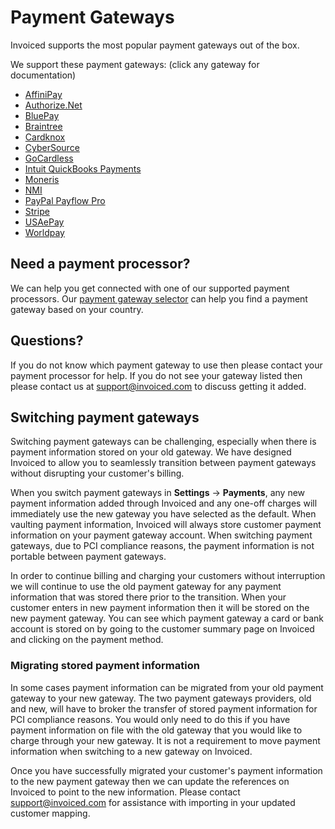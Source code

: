# Payment Gateways

Invoiced supports the most popular payment gateways out of the box.

We support these payment gateways: (click any gateway for documentation)

- [AffiniPay](/resources/docs/integrations/affinipay)
- [Authorize.Net](/resources/docs/integrations/authorizenet)
- [BluePay](/resources/docs/integrations/bluepay)
- [Braintree](/resources/docs/integrations/braintree)
- [Cardknox](/resources/docs/integrations/cardknox)
- [CyberSource](/resources/docs/integrations/cybersource)
- [GoCardless](/resources/docs/integrations/gocardless)
- [Intuit QuickBooks Payments](/resources/docs/integrations/intuit-payments)
- [Moneris](/resources/docs/integrations/moneris)
- [NMI](/resources/docs/integrations/nmi)
- [PayPal Payflow Pro](/resources/docs/integrations/paypal-payflow-pro)
- [Stripe](/resources/docs/integrations/stripe)
- [USAePay](/resources/docs/integrations/usaepay)
- [Worldpay](/resources/docs/integrations/worldpay)

## Need a payment processor?

We can help you get connected with one of our supported payment processors. Our [payment gateway selector](https://www.invoiced.com/gateways) can help you find a payment gateway based on your country.

## Questions?

If you do not know which payment gateway to use then please contact your payment processor for help. If you do not see your gateway listed then please contact us at [support@invoiced.com](mailto:support@invoiced.com) to discuss getting it added.

## Switching payment gateways

Switching payment gateways can be challenging, especially when there is payment information stored on your old gateway. We have designed Invoiced to allow you to seamlessly transition between payment gateways without disrupting your customer's billing.

When you switch payment gateways in **Settings** &rarr; **Payments**, any new payment information added through Invoiced and any one-off charges will immediately use the new gateway you have selected as the default. When vaulting payment information, Invoiced will always store customer payment information on your payment gateway account. When switching payment gateways, due to PCI compliance reasons, the payment information is not portable between payment gateways.

In order to continue billing and charging your customers without interruption we will continue to use the old payment gateway for any payment information that was stored there prior to the transition. When your customer enters in new payment information then it will be stored on the new payment gateway. You can see which payment gateway a card or bank account is stored on by going to the customer summary page on Invoiced and clicking on the payment method.

### Migrating stored payment information

In some cases payment information can be migrated from your old payment gateway to your new gateway. The two payment gateways providers, old and new, will have to broker the transfer of stored payment information for PCI compliance reasons. You would only need to do this if you have payment information on file with the old gateway that you would like to charge through your new gateway. It is not a requirement to move payment information when switching to a new gateway on Invoiced.

Once you have successfully migrated your customer's payment information to the new payment gateway then we can update the references on Invoiced to point to the new information. Please contact [support@invoiced.com](mailto:support@invoiced.com) for assistance with importing in your updated customer mapping.   
